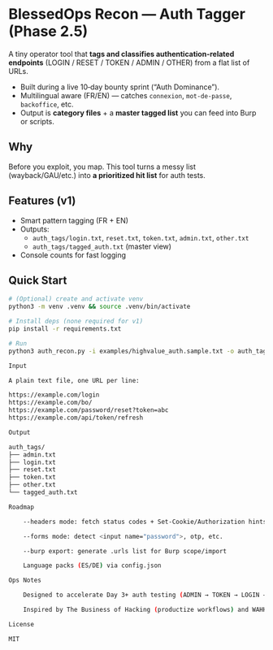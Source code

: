 # BlessedOps Recon — Auth Tagger (Phase 2.5)

A tiny operator tool that **tags and classifies authentication-related endpoints** (LOGIN / RESET / TOKEN / ADMIN / OTHER) from a flat list of URLs.

- Built during a live 10‑day bounty sprint (“Auth Dominance”).
- Multilingual aware (FR/EN) — catches `connexion`, `mot-de-passe`, `backoffice`, etc.
- Output is **category files** + a **master tagged list** you can feed into Burp or scripts.

## Why
Before you exploit, you map. This tool turns a messy list (wayback/GAU/etc.) into **a prioritized hit list** for auth tests.

## Features (v1)
- Smart pattern tagging (FR + EN)
- Outputs:
  - `auth_tags/login.txt`, `reset.txt`, `token.txt`, `admin.txt`, `other.txt`
  - `auth_tags/tagged_auth.txt` (master view)
- Console counts for fast logging

## Quick Start
```bash
# (Optional) create and activate venv
python3 -m venv .venv && source .venv/bin/activate

# Install deps (none required for v1)
pip install -r requirements.txt

# Run
python3 auth_recon.py -i examples/highvalue_auth.sample.txt -o auth_tags

Input

A plain text file, one URL per line:

https://example.com/login
https://example.com/bo/
https://example.com/password/reset?token=abc
https://example.com/api/token/refresh

Output

auth_tags/
├── admin.txt
├── login.txt
├── reset.txt
├── token.txt
├── other.txt
└── tagged_auth.txt

Roadmap

    --headers mode: fetch status codes + Set-Cookie/Authorization hints

    --forms mode: detect <input name="password">, otp, etc.

    --burp export: generate .urls list for Burp scope/import

    Language packs (ES/DE) via config.json

Ops Notes

    Designed to accelerate Day 3+ auth testing (ADMIN → TOKEN → LOGIN → RESET).

    Inspired by The Business of Hacking (productize workflows) and WAHH (auth/session chapters).

License

MIT
